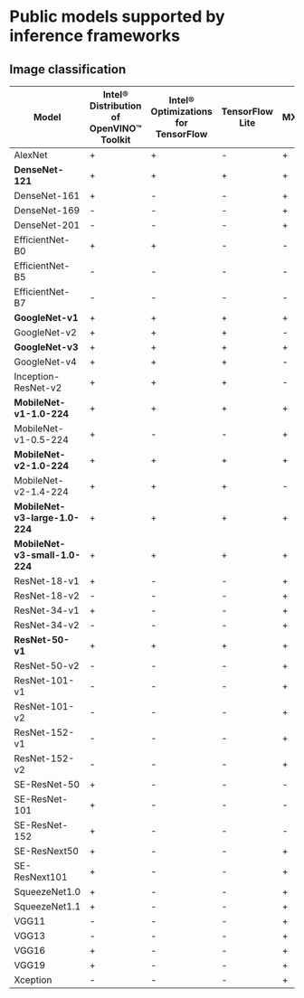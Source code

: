 # Public models supported by inference frameworks

## Image classification

Model | Intel® Distribution<br>of OpenVINO™ Toolkit | Intel® Optimizations<br>for TensorFlow | TensorFlow<br>Lite | MXNet |
-|-|-|-|-|
AlexNet|+|+|-|+|
**DenseNet-121**|+|+|+|+|
DenseNet-161|+|-|-|+|
DenseNet-169|-|-|-|+|
DenseNet-201|-|-|-|+|
EfficientNet-B0|+|+|-|-|
EfficientNet-B5|-|-|-|-|
EfficientNet-B7|-|-|-|-|
**GoogleNet-v1**|+|+|+|+|
GoogleNet-v2|+|+|+|-|
**GoogleNet-v3**|+|+|+|+|
GoogleNet-v4|+|+|+|-|
Inception-ResNet-v2|+|+|+|-|
**MobileNet-v1-1.0-224**|+|+|+|+|
MobileNet-v1-0.5-224|+|-|-|+|
**MobileNet-v2-1.0-224**|+|+|+|+|
MobileNet-v2-1.4-224|+|+|+|-|
**MobileNet-v3-large-1.0-224**|+|+|+|+|
**MobileNet-v3-small-1.0-224**|+|+|+|+|
ResNet-18-v1|+|-|-|+|
ResNet-18-v2|-|-|-|+|
ResNet-34-v1|+|-|-|+|
ResNet-34-v2|-|-|-|+|
**ResNet-50-v1**|+|+|+|+|
ResNet-50-v2|-|-|-|+|
ResNet-101-v1|-|-|-|+|
ResNet-101-v2|-|-|-|+|
ResNet-152-v1|-|-|-|+|
ResNet-152-v2|-|-|-|+|
SE-ResNet-50|+|-|-|-|
SE-ResNet-101|+|-|-|-|
SE-ResNet-152|+|-|-|-|
SE-ResNext50|+|-|-|+|
SE-ResNext101|+|-|-|+|
SqueezeNet1.0|+|-|-|+|
SqueezeNet1.1|+|-|-|+|
VGG11|-|-|-|+|
VGG13|-|-|-|+|
VGG16|+|-|-|+|
VGG19|+|-|-|+|
Xception|-|-|-|+|
